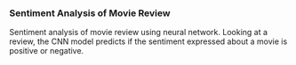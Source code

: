 ### Sentiment Analysis of Movie Review
Sentiment analysis of movie review using neural network. Looking at a review, the CNN model predicts if the sentiment expressed about a movie is positive or negative.
